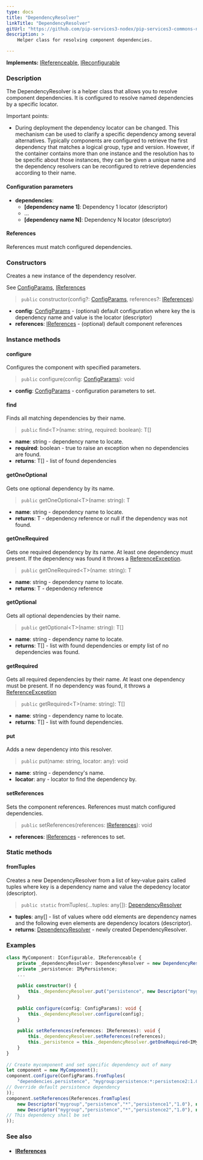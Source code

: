 ```yaml
---
type: docs
title: "DependencyResolver"
linkTitle: "DependencyResolver"
gitUrl: "https://github.com/pip-services3-nodex/pip-services3-commons-nodex"
description: >
    Helper class for resolving component dependencies.  

---
```


**Implements:** [IReferenceable](../ireferenceable), [IReconfigurable](../../config/ireconfigurable)

### Description
The DependencyResolver is a helper class that allows you to resolve component dependencies. It is configured to resolve named dependencies by a specific locator.  

Important points:

- During deployment the dependency locator can be changed. This mechanism can be used to clarify a specific dependency among several alternatives. Typically components are configured to retrieve the first dependency that matches a logical group, type and version. However, if the container contains more than one instance and the resolution has to be specific about those instances, they can be given a unique name and the dependency resolvers can be reconfigured to retrieve dependencies according to their name.

#### Configuration parameters

- **dependencies**:
    - **[dependency name 1]**: Dependency 1 locator (descriptor)
    - ...
    - **[dependency name N]**: Dependency N locator (descriptor)

#### References

References must match configured dependencies.

### Constructors
Creates a new instance of the dependency resolver.

See [ConfigParams](../../config/config_params), [IReferences](../ireferences)

> `public` constructor(config?: [ConfigParams](../../config/config_params), references?: [IReferences](../ireferences))

- **config**: [ConfigParams](../../config/config_params) - (optional) default configuration where key the is dependency name and value is the locator (descriptor)
- **references**: [IReferences](../ireferences) - (optional) default component references


### Instance methods

#### configure
Configures the component with specified parameters.

> `public` configure(config: [ConfigParams](../../config/config_params)): void

- **config**: [ConfigParams](../../config/config_params) - configuration parameters to set.

#### find
Finds all matching dependencies by their name.

> `public` find\<T\>(name: string, required: boolean): T[]

- **name**: string - dependency name to locate.
- **required**: boolean - true to raise an exception when no dependencies are found.
- **returns**: T[] - list of found dependencies

#### getOneOptional
Gets one optional dependency by its name.

> `public` getOneOptional\<T\>(name: string): T

- **name**: string - dependency name to locate.
- **returns**: T - dependency reference or null if the dependency was not found.

#### getOneRequired
Gets one required dependency by its name.
At least one dependency must present.
If the dependency was found it throws a [ReferenceException](../reference_exception).

> `public` getOneRequired\<T\>(name: string): T

- **name**: string - dependency name to locate.
- **returns**: T - dependency reference

#### getOptional
Gets all optional dependencies by their name.

> `public` getOptional\<T\>(name: string): T[]

- **name**: string - dependency name to locate.
- **returns**: T[] - list with found dependencies or empty list of no dependencies was found.

#### getRequired
Gets all required dependencies by their name.
At least one dependency must be present.
If no dependency was found, it throws a [ReferenceException](../reference_exception)

> `public` getRequired\<T\>(name: string): T[]

- **name**: string - dependency name to locate.
- **returns**: T[] - list with found dependencies.

#### put
Adds a new dependency into this resolver.

> `public` put(name: string, locator: any): void

- **name**: string - dependency's name.
- **locator**: any - locator to find the dependency by.

#### setReferences
Sets the component references. References must match configured dependencies.

> `public` setReferences(references: [IReferences](../ireferences)): void

- **references**: [IReferences](../ireferences) - references to set.

### Static methods

#### fromTuples
Creates a new DependencyResolver from a list of key-value pairs called tuples
where key is a dependency name and value the depedency locator (descriptor).

> `public static` fromTuples(...tuples: any[]): [DependencyResolver]()

- **tuples**: any[] - list of values where odd elements are dependency names and the following even elements are dependency locators (descriptor).
- **returns**: [DependencyResolver]() - newly created DependencyResolver.

### Examples

```typescript
class MyComponent: IConfigurable, IReferenceable {
    private _dependencyResolver: DependencyResolver = new DependencyResolver();
    private _persistence: IMyPersistence;
    ...
    
    public constructor() {
        this._dependencyResolver.put("persistence", new Descriptor("mygroup", "persistence", "*", "*", "1.0"));
    }
    
    public configure(config: ConfigParams): void {
        this._dependencyResolver.configure(config);
    }  
    
    public setReferences(references: IReferences): void {
        this._dependencyResolver.setReferences(references);
        this._persistence = this._dependencyResolver.getOneRequired<IMyPersistence>("persistence");
    }
}
     
// Create mycomponent and set specific dependency out of many
let component = new MyComponent();
component.configure(ConfigParams.fromTuples(
    "dependencies.persistence", "mygroup:persistence:*:persistence2:1.0" 
// Override default persistence dependency
));
component.setReferences(References.fromTuples(
    new Descriptor("mygroup","persistence","*","persistence1","1.0"), new MyPersistence(),
    new Descriptor("mygroup","persistence","*","persistence2","1.0"), new MyPersistence()  
// This dependency shall be set
));

```

### See also
- #### [IReferences](../ireferences)
